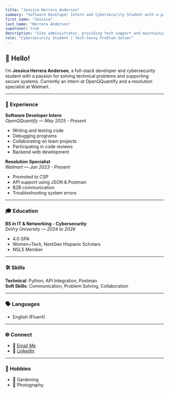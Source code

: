 ```yaml
---
title: "Jessica Herrera Anderson"
summary: "Software Developer Intern and Cybersecurity Student with a passion for problem-solving in IT systems."
first_name: "Jessica"
last_name: "Herrera Anderson"
superuser: true
description: "Site administrator, providing tech support and maintaining content updates for the portfolio."
role: "Cybersecurity Student | Tech-Savvy Problem Solver"
---
```


## 👋 Hello!

I’m **Jessica Herrera Anderson**, a full-stack developer and cybersecurity student with a passion for solving technical problems and supporting secure systems. Currently an intern at OpenQQuantify and a resolution specialist at Walmart.

---

### 💼 Experience

**Software Developer Intern**  
*OpenQQuantify — May 2025 - Present*  
- Writing and testing code  
- Debugging programs  
- Collaborating on team projects  
- Participating in code reviews  
- Backend web development

**Resolution Specialist**  
*Walmart — Jan 2023 - Present*  
- Promoted to CSP  
- API support using JSON & Postman  
- B2B communication  
- Troubleshooting system errors

---

### 🎓 Education

**BS in IT & Networking - Cybersecurity**  
*DeVry University — 2024 to 2026*  
- 4.0 GPA  
- Women+Tech, NextGen Hispanic Scholars  
- NSLS Member

---

### 🛠 Skills

**Technical**: Python, API Integration, Postman  
**Soft Skills**: Communication, Problem Solving, Collaboration

---

### 🗣 Languages

- English (Fluent)

---

### 🌐 Connect

- 📧 [Email Me](mailto:herrerajessica17@gmail.com)  
- 💼 [LinkedIn](https://www.linkedin.com/in/jessicaherreraanderson)

---

### 🎨 Hobbies

- 🌱 Gardening  
- 📸 Photography
